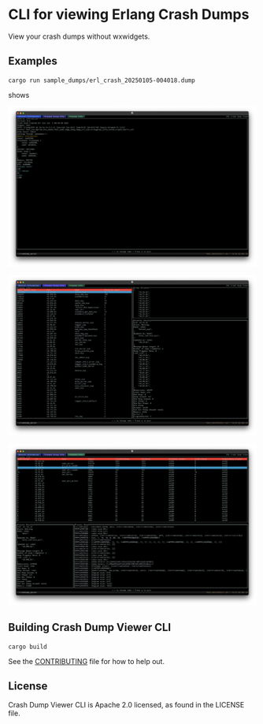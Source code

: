 # CLI for viewing Erlang Crash Dumps
View your crash dumps without wxwidgets.

## Examples
```
cargo run sample_dumps/erl_crash_20250105-004018.dump
```

shows

![general_view](./screenshots/general_view.png)

![process_group](./screenshots/process_group.png)

![process_view](./screenshots/process_view.png)



## Building Crash Dump Viewer CLI
```
cargo build
```

See the [CONTRIBUTING](CONTRIBUTING.md) file for how to help out.

## License
Crash Dump Viewer CLI is Apache 2.0 licensed, as found in the LICENSE file.
